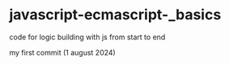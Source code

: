 # javascript-ecmascript-_basics
code for logic building with js  from start to end

my first commit (1 august 2024)
